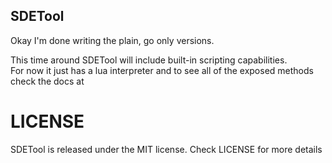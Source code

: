 ## SDETool

Okay I'm done writing the plain, go only versions.

This time around SDETool will include built-in scripting capabilities.  
For now it just has a lua interpreter and to see all of the exposed methods check the docs at <INSERT LINK HERE LATER>

# 

# LICENSE
SDETool is released under the MIT license.  Check <LINK>LICENSE for more details